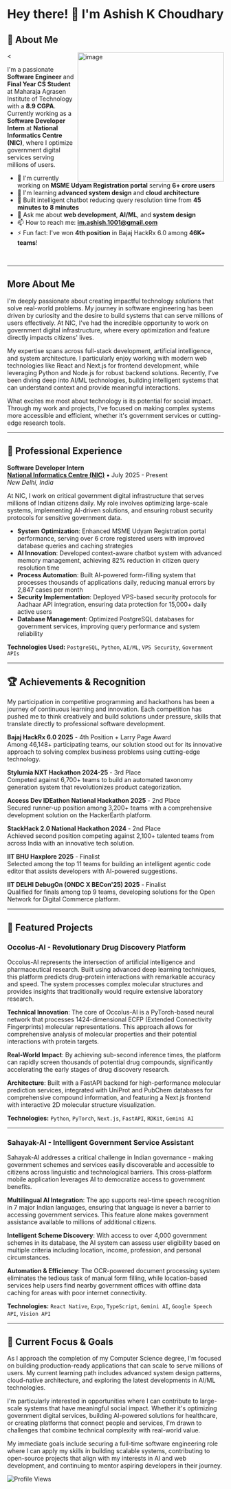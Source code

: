 # Hey there! 👋 I'm Ashish K Choudhary

## 🚀 About Me
< <img align="right" width="340" height="300" alt="image" src="https://github.com/user-attachments/assets/9e5cf3aa-db5f-4a89-956d-1e2269393437" />
<!-- <img align="right" width="340" height="400" alt="image" src="https://github.com/user-attachments/assets/c065c121-432c-4a71-b319-1fde92fd242c" /> -->



I'm a passionate **Software Engineer** and **Final Year CS Student** at Maharaja Agrasen Institute of Technology with a **8.9 CGPA**. Currently working as a **Software Developer Intern** at **National Informatics Centre (NIC)**, where I optimize government digital services serving millions of users.

- 🔭 I'm currently working on **MSME Udyam Registration portal** serving **6+ crore users**
- 🌱 I'm learning **advanced system design** and **cloud architecture**  
- 🤖 Built intelligent chatbot reducing query resolution time from **45 minutes to 8 minutes**
- 💬 Ask me about **web development**, **AI/ML**, and **system design**
- 📫 How to reach me: **im.ashish.1001@gmail.com**
- ⚡ Fun fact: I've won **4th position** in Bajaj HackRx 6.0 among **46K+ teams**!

<br clear="left"/>

---

## More About Me

I'm deeply passionate about creating impactful technology solutions that solve real-world problems. My journey in software engineering has been driven by curiosity and the desire to build systems that can serve millions of users effectively. At NIC, I've had the incredible opportunity to work on government digital infrastructure, where every optimization and feature directly impacts citizens' lives.

My expertise spans across full-stack development, artificial intelligence, and system architecture. I particularly enjoy working with modern web technologies like React and Next.js for frontend development, while leveraging Python and Node.js for robust backend solutions. Recently, I've been diving deep into AI/ML technologies, building intelligent systems that can understand context and provide meaningful interactions.

What excites me most about technology is its potential for social impact. Through my work and projects, I've focused on making complex systems more accessible and efficient, whether it's government services or cutting-edge research tools.

---

## 💼 Professional Experience

**Software Developer Intern**  
[**National Informatics Centre (NIC)**](https://www.nic.in/) • July 2025 - Present  
*New Delhi, India*

At NIC, I work on critical government digital infrastructure that serves millions of Indian citizens daily. My role involves optimizing large-scale systems, implementing AI-driven solutions, and ensuring robust security protocols for sensitive government data.

- **System Optimization**: Enhanced MSME Udyam Registration portal performance, serving over 6 crore registered users with improved database queries and caching strategies
- **AI Innovation**: Developed context-aware chatbot system with advanced memory management, achieving 82% reduction in citizen query resolution time
- **Process Automation**: Built AI-powered form-filling system that processes thousands of applications daily, reducing manual errors by 2,847 cases per month
- **Security Implementation**: Deployed VPS-based security protocols for Aadhaar API integration, ensuring data protection for 15,000+ daily active users
- **Database Management**: Optimized PostgreSQL databases for government services, improving query performance and system reliability

**Technologies Used:** `PostgreSQL`, `Python`, `AI/ML`, `VPS Security`, `Government APIs`

---

## 🏆 Achievements & Recognition

My participation in competitive programming and hackathons has been a journey of continuous learning and innovation. Each competition has pushed me to think creatively and build solutions under pressure, skills that translate directly to professional software development.

**Bajaj HackRx 6.0 2025** - 4th Position + Larry Page Award  
Among 46,148+ participating teams, our solution stood out for its innovative approach to solving complex business problems using cutting-edge technology.

**Stylumia NXT Hackathon 2024-25** - 3rd Place  
Competed against 6,700+ teams to build an automated taxonomy generation system that revolutionizes product categorization.

**Access Dev IDEathon National Hackathon 2025** - 2nd Place  
Secured runner-up position among 3,200+ teams with a comprehensive development solution on the HackerEarth platform.

**StackHack 2.0 National Hackathon 2024** - 2nd Place  
Achieved second position competing against 2,100+ talented teams from across India with an innovative tech solution.

**IIT BHU Haxplore 2025** - Finalist  
Selected among the top 11 teams for building an intelligent agentic code editor that assists developers with AI-powered suggestions.

**IIT DELHI DebugOn (ONDC X BECon'25) 2025** - Finalist  
Qualified for finals among top 9 teams, developing solutions for the Open Network for Digital Commerce platform.

---

## 🌟 Featured Projects

### Occolus-AI - Revolutionary Drug Discovery Platform

Occolus-AI represents the intersection of artificial intelligence and pharmaceutical research. Built using advanced deep learning techniques, this platform predicts drug-protein interactions with remarkable accuracy and speed. The system processes complex molecular structures and provides insights that traditionally would require extensive laboratory research.

**Technical Innovation**: The core of Occolus-AI is a PyTorch-based neural network that processes 1424-dimensional ECFP (Extended Connectivity Fingerprints) molecular representations. This approach allows for comprehensive analysis of molecular properties and their potential interactions with protein targets.

**Real-World Impact**: By achieving sub-second inference times, the platform can rapidly screen thousands of potential drug compounds, significantly accelerating the early stages of drug discovery research.

**Architecture**: Built with a FastAPI backend for high-performance molecular prediction services, integrated with UniProt and PubChem databases for comprehensive compound information, and featuring a Next.js frontend with interactive 2D molecular structure visualization.

**Technologies:** `Python`, `PyTorch`, `Next.js`, `FastAPI`, `RDKit`, `Gemini AI`

---

### Sahayak-AI - Intelligent Government Service Assistant

Sahayak-AI addresses a critical challenge in Indian governance - making government schemes and services easily discoverable and accessible to citizens across linguistic and technological barriers. This cross-platform mobile application leverages AI to democratize access to government benefits.

**Multilingual AI Integration**: The app supports real-time speech recognition in 7 major Indian languages, ensuring that language is never a barrier to accessing government services. This feature alone makes government assistance available to millions of additional citizens.

**Intelligent Scheme Discovery**: With access to over 4,000 government schemes in its database, the AI system can assess user eligibility based on multiple criteria including location, income, profession, and personal circumstances.

**Automation & Efficiency**: The OCR-powered document processing system eliminates the tedious task of manual form filling, while location-based services help users find nearby government offices with offline data caching for areas with poor internet connectivity.

**Technologies:** `React Native`, `Expo`, `TypeScript`, `Gemini AI`, `Google Speech API`, `Vision API`

---

## 🎯 Current Focus & Goals

As I approach the completion of my Computer Science degree, I'm focused on building production-ready applications that can scale to serve millions of users. My current learning path includes advanced system design patterns, cloud-native architecture, and exploring the latest developments in AI/ML technologies.

I'm particularly interested in opportunities where I can contribute to large-scale systems that have meaningful social impact. Whether it's optimizing government digital services, building AI-powered solutions for healthcare, or creating platforms that connect people and services, I'm drawn to challenges that combine technical complexity with real-world value.

My immediate goals include securing a full-time software engineering role where I can apply my skills in building scalable systems, contributing to open-source projects that align with my interests in AI and web development, and continuing to mentor aspiring developers in their journey.

![Profile Views](https://komarev.com/ghpvc/?username=CroWzblooD&color=blueviolet&style=flat&label=Profile+Views)
